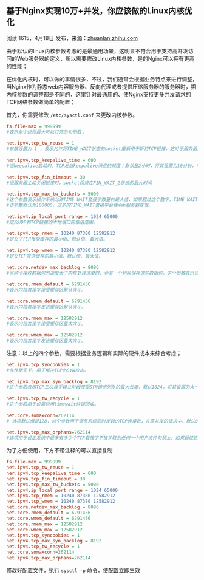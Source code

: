 ## 基于Nginx实现10万+并发，你应该做的Linux内核优化

阅读 1615，4月18日 发布，来源：[zhuanlan.zhihu.com][0]

由于默认的linux内核参数考虑的是最通用场景，这明显不符合用于支持高并发访问的Web服务器的定义，所以需要修改Linux内核参数，是的Nginx可以拥有更高的性能；  
  
在优化内核时，可以做的事情很多，不过，我们通常会根据业务特点来进行调整，当Nginx作为静态web内容服务器、反向代理或者提供压缩服务器的服务器时，期内核参数的调整都是不同的，这里针对最通用的、使Nginx支持更多并发请求的TCP网络参数做简单的配置；  
  
首先，你需要修改 `/etc/sysctl.conf` 来更改内核参数。  

```cfg
fs.file-max = 999999  
#表示单个进程最大可以打开的句柄数；  
  
net.ipv4.tcp_tw_reuse = 1  
#参数设置为 1 ，表示允许将TIME_WAIT状态的socket重新用于新的TCP链接，这对于服务器来说意义重大，因为总有大量TIME_WAIT状态的链接存在；  
  
ner.ipv4.tcp_keepalive_time = 600  
#当keepalive启动时，TCP发送keepalive消息的频度；默认是2小时，将其设置为10分钟，可以更快的清理无效链接。  
  
net.ipv4.tcp_fin_timeout = 30   
#当服务器主动关闭链接时，socket保持在FIN_WAIT_2状态的最大时间  
  
net.ipv4.tcp_max_tw_buckets = 5000  
#这个参数表示操作系统允许TIME_WAIT套接字数量的最大值，如果超过这个数字，TIME_WAIT套接字将立刻被清除并打印警告信息。  
#该参数默认为180000，过多的TIME_WAIT套接字会使Web服务器变慢。  
  
net.ipv4.ip_local_port_range = 1024 65000   
#定义UDP和TCP链接的本地端口的取值范围。  
  
net.ipv4.tcp_rmem = 10240 87380 12582912   
#定义了TCP接受缓存的最小值、默认值、最大值。  
  
net.ipv4.tcp_wmem = 10240 87380 12582912   
#定义TCP发送缓存的最小值、默认值、最大值。  
  
net.core.netdev_max_backlog = 8096   
#当网卡接收数据包的速度大于内核处理速度时，会有一个列队保存这些数据包。这个参数表示该列队的最大值。  
  
net.core.rmem_default = 6291456   
#表示内核套接字接受缓存区默认大小。  
  
net.core.wmem_default = 6291456   
#表示内核套接字发送缓存区默认大小。  
  
net.core.rmem_max = 12582912   
#表示内核套接字接受缓存区最大大小。  
  
net.core.wmem_max = 12582912   
#表示内核套接字发送缓存区最大大小。  
```

注意：以上的四个参数，需要根据业务逻辑和实际的硬件成本来综合考虑；  

```cfg
net.ipv4.tcp_syncookies = 1  
#与性能无关。用于解决TCP的SYN攻击。  
  
net.ipv4.tcp_max_syn_backlog = 8192  
#这个参数表示TCP三次握手建立阶段接受SYN请求列队的最大长度，默认1024，将其设置的大一些可以使出现Nginx繁忙来不及accept新连接的情况时，Linux不至于丢失客户端发起的链接请求。  
  
net.ipv4.tcp_tw_recycle = 1   
#这个参数用于设置启用timewait快速回收。  
  
net.core.somaxconn=262114   
# 选项默认值是128，这个参数用于调节系统同时发起的TCP连接数，在高并发的请求中，默认的值可能会导致链接超时或者重传，因此需要结合高并发请求数来调节此值。  
  
net.ipv4.tcp_max_orphans=262114   
#选项用于设定系统中最多有多少个TCP套接字不被关联到任何一个用户文件句柄上。如果超过这个数字，孤立链接将立即被复位并输出警告信息。这个限制指示为了防止简单的DOS攻击，不用过分依靠这个限制甚至认为的减小这个值，更多的情况是增加这个值。  
```

为了方便使用，下方不带注释的可以直接复制  

```cfg
fs.file-max = 999999  
net.ipv4.tcp_tw_reuse = 1  
ner.ipv4.tcp_keepalive_time = 600  
net.ipv4.tcp_fin_timeout = 30   
net.ipv4.tcp_max_tw_buckets = 5000  
net.ipv4.ip_local_port_range = 1024 65000   
net.ipv4.tcp_rmem = 10240 87380 12582912   
net.ipv4.tcp_wmem = 10240 87380 12582912   
net.core.netdev_max_backlog = 8096   
net.core.rmem_default = 6291456   
net.core.wmem_default = 6291456   
net.core.rmem_max = 12582912   
net.core.wmem_max = 12582912   
net.ipv4.tcp_syncookies = 1  
net.ipv4.tcp_max_syn_backlog = 8192  
net.ipv4.tcp_tw_recycle = 1   
net.core.somaxconn=262114   
net.ipv4.tcp_max_orphans=262114   
```

修改好配置文件，执行 `sysctl -p` 命令，使配置立即生效

[0]: https://segmentfault.com/r/1250000009100891?shareId=1210000009100892